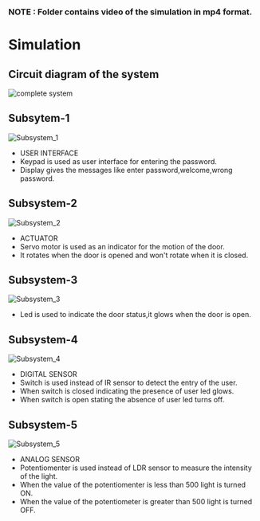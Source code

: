 ### **NOTE : Folder contains video of the simulation in mp4 format.** ###


# Simulation
## Circuit diagram of the system
![complete system](https://user-images.githubusercontent.com/47130806/157112740-96d6868b-5566-4fa8-a109-bc0edf48a2c2.PNG)

## Subsytem-1
![Subsystem_1](https://user-images.githubusercontent.com/47130806/157184314-af0e6805-5d79-47c9-a363-233b9f5735db.PNG)

*  USER INTERFACE
*  Keypad is used as user interface for entering the password.
*  Display gives the messages like enter password,welcome,wrong password.


## Subsystem-2
![Subsystem_2](https://user-images.githubusercontent.com/47130806/157184410-0695219e-dd46-4a5c-82e7-0671afce136f.PNG)

*  ACTUATOR
*  Servo motor is used as an indicator for the motion of the door.
*  It rotates when the door is opened and won't rotate when it is closed.

## Subsystem-3
![Subsystem_3](https://user-images.githubusercontent.com/47130806/157184534-cdf2b629-288d-46da-a776-6c33d0aab74d.PNG)

*  Led is used to indicate the door status,it glows when the door is open. 

## Subsystem-4
![Subsystem_4](https://user-images.githubusercontent.com/47130806/157184555-4fac9b9a-4397-4758-b2c3-7869c1939632.PNG)

*  DIGITAL SENSOR
*  Switch is used instead of IR sensor to detect the entry of the user.
*  When switch is closed indicating the presence of user led glows.
*  When switch is open stating the absence of user led turns off.

## Subsystem-5
![Subsystem_5](https://user-images.githubusercontent.com/47130806/157184565-50b582e1-858f-4a9c-9480-4a6dac9e57ed.PNG)

*  ANALOG SENSOR
*  Potentiomenter is used instead of LDR sensor to measure the intensity of the light.
*  When the value of the potentiomenter is less than 500 light is turned ON.
*  When the value of the potentiometer is greater than 500 light is turned OFF.
